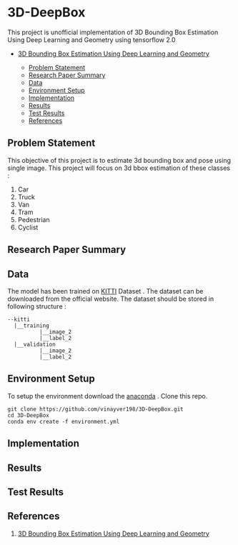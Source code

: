 # 3D-DeepBox 

This project is unofficial implementation of 3D Bounding Box Estimation Using Deep Learning and Geometry using tensorflow 2.0
- [3D Bounding Box Estimation Using Deep Learning and Geometry](#3d-deepbox)

  * [Problem Statement](#problem-statement)
  * [Research Paper Summary](#research-paper-summary)
  * [Data](#data)
  * [Environment Setup](#environment-setup)
  * [Implementation](#implementation)
  * [Results](#results)
  * [Test Results](#test-results)
  * [References](#references)
  
  
## Problem Statement

This objective of this project is to estimate 3d bounding box and pose using single image. This project will focus on 3d bbox estimation of these classes :

 1. Car
 2. Truck
 3. Van
 4. Tram
 5. Pedestrian
 6. Cyclist
 
## Research Paper Summary 


## Data

The model has been trained on [KITTI](http://www.cvlibs.net/datasets/kitti/) Dataset . The dataset can be downloaded from the official website. 
The dataset should be stored in following structure :
```
--kitti
  |__training
          |__image_2          
          |__label_2          
  |__validation
          |__image_2
          |__label_2
 ```
          
## Environment Setup

To setup the environment download the [anaconda](https://www.anaconda.com/) . 
Clone this repo.

```
git clone https://github.com/vinayver198/3D-DeepBox.git
cd 3D-DeepBox
conda env create -f environment.yml
```
## Implementation

## Results
## Test Results
## References

1. [3D Bounding Box Estimation Using Deep Learning and Geometry](https://arxiv.org/pdf/1612.00496v2.pdf)
